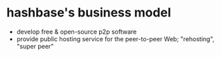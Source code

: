 # hashbase's business model

- develop free & open-source p2p software
- provide public hosting service for the peer-to-peer Web; "rehosting", "super peer" 
